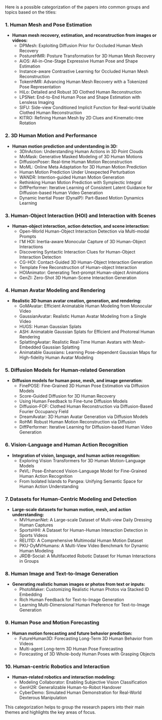 Here is a possible categorization of the papers into common groups and topics based on the titles:

### 1. **Human Mesh and Pose Estimation**
   - **Human mesh recovery, estimation, and reconstruction from images or videos:**
     - DPMesh: Exploiting Diffusion Prior for Occluded Human Mesh Recovery
     - PostureHMR: Posture Transformation for 3D Human Mesh Recovery
     - AiOS: All-in-One-Stage Expressive Human Pose and Shape Estimation
     - Instance-aware Contrastive Learning for Occluded Human Mesh Reconstruction
     - TokenHMR: Advancing Human Mesh Recovery with a Tokenized Pose Representation
     - HiLo: Detailed and Robust 3D Clothed Human Reconstruction
     - LPSNet: End-to-End Human Pose and Shape Estimation with Lensless Imaging
     - SIFU: Side-view Conditioned Implicit Function for Real-world Usable Clothed Human Reconstruction
     - KITRO: Refining Human Mesh by 2D Clues and Kinematic-tree Rotation

### 2. **3D Human Motion and Performance**
   - **Human motion prediction and understanding in 3D:**
     - 3DInAction: Understanding Human Actions in 3D Point Clouds
     - MoMask: Generative Masked Modeling of 3D Human Motions
     - DiffusionPoser: Real-time Human Motion Reconstruction
     - MoML: Online Meta Adaptation for 3D Human Motion Prediction
     - Human Motion Prediction Under Unexpected Perturbation
     - WANDR: Intention-guided Human Motion Generation
     - Rethinking Human Motion Prediction with Symplectic Integral
     - DiffPerformer: Iterative Learning of Consistent Latent Guidance for Diffusion-based Human Video Generation
     - Dynamic Inertial Poser (DynaIP): Part-Based Motion Dynamics Learning

### 3. **Human-Object Interaction (HOI) and Interaction with Scenes**
   - **Human-object interaction, action detection, and scene interaction:**
     - Open-World Human-Object Interaction Detection via Multi-modal Prompts
     - I'M HOI: Inertia-aware Monocular Capture of 3D Human-Object Interactions
     - Discovering Syntactic Interaction Clues for Human-Object Interaction Detection
     - CG-HOI: Contact-Guided 3D Human-Object Interaction Generation
     - Template Free Reconstruction of Human-object Interaction
     - HOIAnimator: Generating Text-prompt Human-object Animations
     - GenZI: Zero-Shot 3D Human-Scene Interaction Generation

### 4. **Human Avatar Modeling and Rendering**
   - **Realistic 3D human avatar creation, generation, and rendering:**
     - GoMAvatar: Efficient Animatable Human Modeling from Monocular Video
     - GaussianAvatar: Realistic Human Avatar Modeling from a Single Video
     - HUGS: Human Gaussian Splats
     - ASH: Animatable Gaussian Splats for Efficient and Photoreal Human Rendering
     - SplattingAvatar: Realistic Real-Time Human Avatars with Mesh-Embedded Gaussian Splatting
     - Animatable Gaussians: Learning Pose-dependent Gaussian Maps for High-fidelity Human Avatar Modeling

### 5. **Diffusion Models for Human-related Generation**
   - **Diffusion models for human pose, mesh, and image generation:**
     - FinePOSE: Fine-Grained 3D Human Pose Estimation via Diffusion Models
     - Score-Guided Diffusion for 3D Human Recovery
     - Using Human Feedback to Fine-tune Diffusion Models
     - Diffusion-FOF: Clothed Human Reconstruction via Diffusion-Based Fourier Occupancy Field
     - DreamAvatar: 3D Human Avatar Generation via Diffusion Models
     - RoHM: Robust Human Motion Reconstruction via Diffusion
     - DiffPerformer: Iterative Learning for Diffusion-based Human Video Generation

### 6. **Vision-Language and Human Action Recognition**
   - **Integration of vision, language, and human action recognition:**
     - Exploring Vision Transformers for 3D Human Motion-Language Models
     - PeVL: Pose-Enhanced Vision-Language Model for Fine-Grained Human Action Recognition
     - From Isolated Islands to Pangea: Unifying Semantic Space for Human Action Understanding

### 7. **Datasets for Human-Centric Modeling and Detection**
   - **Large-scale datasets for human motion, mesh, and action understanding:**
     - MVHumanNet: A Large-scale Dataset of Multi-view Daily Dressing Human Captures
     - SportsHHI: A Dataset for Human-Human Interaction Detection in Sports Videos
     - RELI11D: A Comprehensive Multimodal Human Motion Dataset
     - PKU-DyMVHumans: A Multi-View Video Benchmark for Dynamic Human Modeling
     - JRDB-Social: A Multifaceted Robotic Dataset for Human Interactions in Groups

### 8. **Human Image and Text-to-Image Generation**
   - **Generating realistic human images or photos from text or inputs:**
     - PhotoMaker: Customizing Realistic Human Photos via Stacked ID Embedding
     - Rich Human Feedback for Text-to-Image Generation
     - Learning Multi-Dimensional Human Preference for Text-to-Image Generation

### 9. **Human Pose and Motion Forecasting**
   - **Human motion forecasting and future behavior prediction:**
     - FutureHuman3D: Forecasting Long-Term 3D Human Behavior from Videos
     - Multi-agent Long-term 3D Human Pose Forecasting
     - Forecasting of 3D Whole-body Human Poses with Grasping Objects

### 10. **Human-centric Robotics and Interaction**
   - **Human-related robotics and interaction modeling:**
     - Modeling Collaborator: Enabling Subjective Vision Classification
     - GenH2R: Generalizable Human-to-Robot Handover
     - CyberDemo: Simulated Human Demonstration for Real-World Dexterous Manipulation

This categorization helps to group the research papers into their main themes and highlights the key areas of focus.
